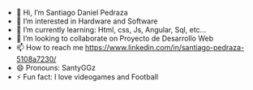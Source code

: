 - 👋 Hi, I’m Santiago Daniel Pedraza
- 👀 I’m interested in Hardware and Software
- 🌱 I’m currently learning: Html, css, Js, Angular, Sql, etc...
- 💞️ I’m looking to collaborate on Proyecto de Desarrollo Web
- 📫 How to reach me https://www.linkedin.com/in/santiago-pedraza-5108a7230/
- 😄 Pronouns: SantyGGz
- ⚡ Fun fact: I love videogames and Football 

<!---
SantiagoPedraza02/SantiagoPedraza02 is a ✨ special ✨ repository because its `README.md` (this file) appears on your GitHub profile.
You can click the Preview link to take a look at your changes.
--->
